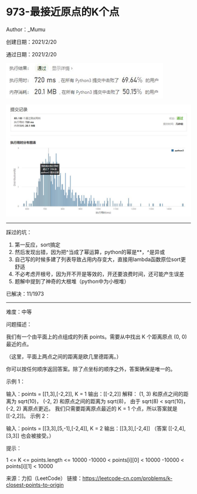 # 973-最接近原点的K个点

Author：_Mumu

创建日期：2021/2/20

通过日期：2021/2/20

![](./通过截图2.jpg)

![](./通过截图1.jpg)

*****

踩过的坑：

1. 第一反应，sort搞定
2. 然后发现出错，因为把^当成了幂运算，python的幂是**，^是异或
3. 自己写的时候多建了列表导致占用内存变大，直接用lambda函数原位sort更舒适
4. 不必考虑开根号，因为开不开是等效的，开还要浪费时间，还可能产生误差
5. 题解中提到了神奇的大根堆（python中为小根堆）

已解决：11/1973

*****

难度：中等

问题描述：

我们有一个由平面上的点组成的列表 points。需要从中找出 K 个距离原点 (0, 0) 最近的点。

（这里，平面上两点之间的距离是欧几里德距离。）

你可以按任何顺序返回答案。除了点坐标的顺序之外，答案确保是唯一的。



示例 1：

输入：points = [[1,3],[-2,2]], K = 1
输出：[[-2,2]]
解释： 
(1, 3) 和原点之间的距离为 sqrt(10)，
(-2, 2) 和原点之间的距离为 sqrt(8)，
由于 sqrt(8) < sqrt(10)，(-2, 2) 离原点更近。
我们只需要距离原点最近的 K = 1 个点，所以答案就是 [[-2,2]]。
示例 2：

输入：points = [[3,3],[5,-1],[-2,4]], K = 2
输出：[[3,3],[-2,4]]
（答案 [[-2,4],[3,3]] 也会被接受。）


提示：

1 <= K <= points.length <= 10000
-10000 < points[i][0] < 10000
-10000 < points[i][1] < 10000

来源：力扣（LeetCode）
链接：https://leetcode-cn.com/problems/k-closest-points-to-origin